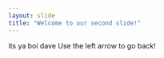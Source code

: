 ```yaml
---
layout: slide
title: "Welcome to our second slide!"
---
```

its ya boi dave
Use the left arrow to go back!
